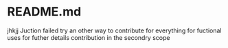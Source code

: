 # README.md
jhkjj
Juction failed try an other way to contribute for everything
for fuctional uses for futher details contribution in the secondry scope
